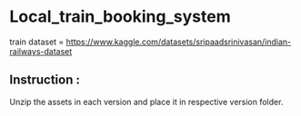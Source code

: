 # Local_train_booking_system

train dataset = https://www.kaggle.com/datasets/sripaadsrinivasan/indian-railways-dataset

## Instruction :
Unzip the assets in each version and place it in respective version folder.
